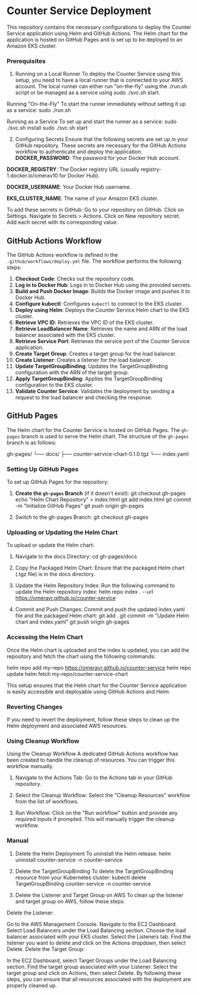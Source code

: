 # Counter Service Deployment

This repository contains the necessary configurations to deploy the Counter Service application using Helm and GitHub Actions. The Helm chart for the application is hosted on GitHub Pages and is set up to be deployed to an Amazon EKS cluster.


### Prerequisites
1. Running on a Local Runner
To deploy the Counter Service using this setup, you need to have a local runner that is connected to your AWS account. The local runner can either run "on-the-fly" using the ./run.sh script or be managed as a service using sudo ./svc.sh start.

Running "On-the-Fly"
To start the runner immediately without setting it up as a service:
sudo ./run.sh

Running as a Service
To set up and start the runner as a service:
sudo ./svc.sh install
sudo ./svc.sh start


2. Configuring Secrets
Ensure that the following secrets are set up in your GitHub repository. These secrets are necessary for the GitHub Actions workflow to authenticate and deploy the application.
**DOCKER_PASSWORD**: The password for your Docker Hub account.

**DOCKER_REGISTRY**: The Docker registry URL (usually registry-1.docker.io/omerav10 for Docker Hub).

**DOCKER_USERNAME**: Your Docker Hub username.

**EKS_CLUSTER_NAME**: The name of your Amazon EKS cluster.


To add these secrets in GitHub:
Go to your repository on GitHub.
Click on Settings.
Navigate to Secrets > Actions.
Click on New repository secret.
Add each secret with its corresponding value.



## GitHub Actions Workflow

The GitHub Actions workflow is defined in the `.github/workflows/deploy.yml` file. The workflow performs the following steps:

1. **Checkout Code**: Checks out the repository code.
2. **Log in to Docker Hub**: Logs in to Docker Hub using the provided secrets.
3. **Build and Push Docker Image**: Builds the Docker image and pushes it to Docker Hub.
4. **Configure kubectl**: Configures `kubectl` to connect to the EKS cluster.
5. **Deploy using Helm**: Deploys the Counter Service Helm chart to the EKS cluster.
6. **Retrieve VPC ID**: Retrieves the VPC ID of the EKS cluster.
7. **Retrieve LoadBalancer Name**: Retrieves the name and ARN of the load balancer associated with the EKS cluster.
8. **Retrieve Service Port**: Retrieves the service port of the Counter Service application.
9. **Create Target Group**: Creates a target group for the load balancer.
10. **Create Listener**: Creates a listener for the load balancer.
11. **Update TargetGroupBinding**: Updates the TargetGroupBinding configuration with the ARN of the target group.
12. **Apply TargetGroupBinding**: Applies the TargetGroupBinding configuration to the EKS cluster.
13. **Validate Counter Service**: Validates the deployment by sending a request to the load balancer and checking the response.

## GitHub Pages

The Helm chart for the Counter Service is hosted on GitHub Pages. The `gh-pages` branch is used to serve the Helm chart. The structure of the `gh-pages` branch is as follows:

gh-pages/
└── docs/
├── counter-service-chart-0.1.0.tgz
└── index.yaml


### Setting Up GitHub Pages

To set up GitHub Pages for the repository:

1. **Create the `gh-pages` Branch** (if it doesn't exist):
   git checkout gh-pages
   echo "Helm Chart Repository" > index.html
   git add index.html
   git commit -m "Initialize GitHub Pages"
   git push origin gh-pages

2. Switch to the gh-pages Branch:
   git checkout gh-pages




### Uploading or Updating the Helm Chart
To upload or update the Helm chart:

1. Navigate to the docs Directory:
cd gh-pages/docs

2. Copy the Packaged Helm Chart:
Ensure that the packaged Helm chart (.tgz file) is in the docs directory.

3. Update the Helm Repository Index:
Run the following command to update the Helm repository index:
helm repo index . --url https://omeravr.github.io/counter-service

4. Commit and Push Changes:
Commit and push the updated index.yaml file and the packaged Helm chart:
git add .
git commit -m "Update Helm chart and index.yaml"
git push origin gh-pages




### Accessing the Helm Chart
Once the Helm chart is uploaded and the index is updated, you can add the repository and fetch the chart using the following commands:

helm repo add my-repo https://omeravr.github.io/counter-service
helm repo update
helm fetch my-repo/counter-service-chart

This setup ensures that the Helm chart for the Counter Service application is easily accessible and deployable using GitHub Actions and Helm.





### Reverting Changes
If you need to revert the deployment, follow these steps to clean up the Helm deployment and associated AWS resources.

### Using Cleanup Workflow
Using the Cleanup Workflow
A dedicated GitHub Actions workflow has been created to handle the cleanup of resources. You can trigger this workflow manually.

1. Navigate to the Actions Tab:
     Go to the Actions tab in your GitHub repository.

2. Select the Cleanup Workflow:
     Select the "Cleanup Resources" workflow from the list of workflows.

3. Run Workflow:
     Click on the "Run workflow" button and provide any required inputs if prompted. This will manually trigger the cleanup workflow.


### Manual 
1. Delete the Helm Deployment
To uninstall the Helm release:
helm uninstall counter-service -n counter-service

2. Delete the TargetGroupBinding
To delete the TargetGroupBinding resource from your Kubernetes cluster:
kubectl delete TargetGroupBinding counter-service -n counter-service

3. Delete the Listener and Target Group on AWS
To clean up the listener and target group on AWS, follow these steps:

Delete the Listener:

Go to the AWS Management Console.
Navigate to the EC2 Dashboard.
Select Load Balancers under the Load Balancing section.
Choose the load balancer associated with your EKS cluster.
Select the Listeners tab.
Find the listener you want to delete and click on the Actions dropdown, then select Delete.
Delete the Target Group:

In the EC2 Dashboard, select Target Groups under the Load Balancing section.
Find the target group associated with your Listener.
Select the target group and click on Actions, then select Delete.
By following these steps, you can ensure that all resources associated with the deployment are properly cleaned up.

